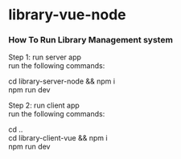 # library-vue-node

<h3>How To Run Library Management system </h3>

Step 1: run server app <br/>
run the following commands: <br/>

cd library-server-node && npm i <br/>
npm run dev <br/>

Step 2: run client app <br/>
run the following commands: <br/>

cd .. <br/>
cd library-client-vue && npm i <br/>
npm run dev <br/>

